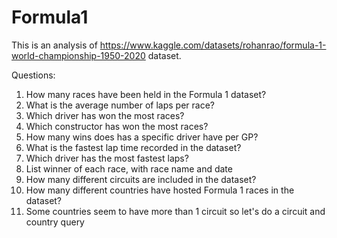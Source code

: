 # Formula1

This is an analysis of https://www.kaggle.com/datasets/rohanrao/formula-1-world-championship-1950-2020 dataset.

Questions:

1. How many races have been held in the Formula 1 dataset?
2. What is the average number of laps per race?
3. Which driver has won the most races?
4. Which constructor has won the most races?
5. How many wins does has a specific driver have per GP?
6. What is the fastest lap time recorded in the dataset?
7. Which driver has the most fastest laps?
8. List winner of each race, with race name and date
9. How many different circuits are included in the dataset?
10. How many different countries have hosted Formula 1 races in the dataset?
11. Some countries seem to have more than 1 circuit so let's do a circuit and country query
